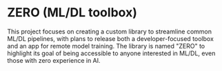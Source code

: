 # ZERO (ML/DL toolbox)
This project focuses on creating a custom library to streamline common ML/DL pipelines, with plans to release both a developer-focused toolbox and an app for remote model training. The library is named "ZERO" to highlight its goal of being accessible to anyone interested in ML/DL, even those with zero experience in AI.
